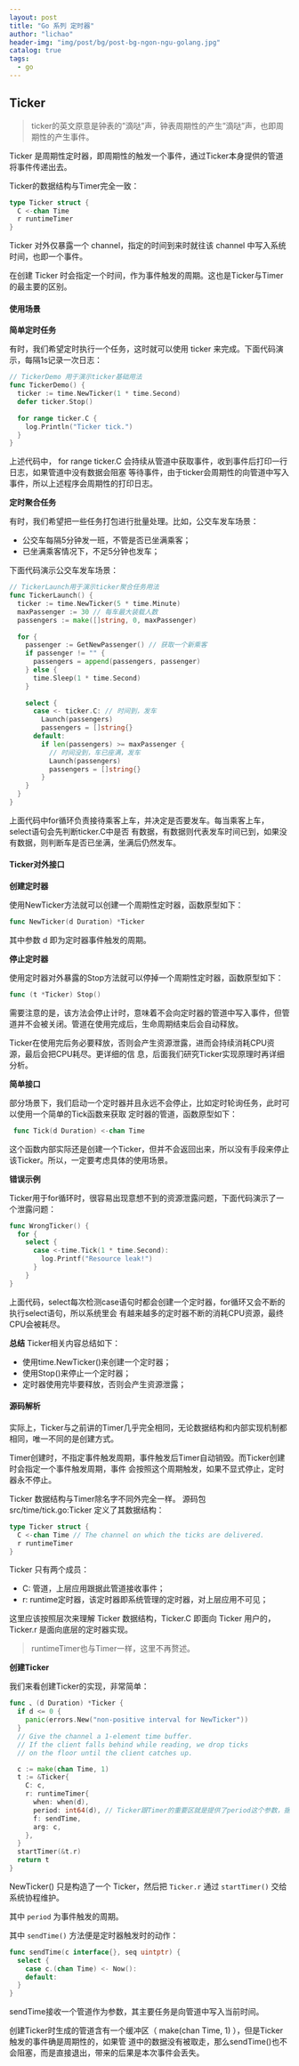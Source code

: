 ```yaml
---
layout: post
title: "Go 系列 定时器"
author: "lichao"
header-img: "img/post/bg/post-bg-ngon-ngu-golang.jpg"
catalog: true
tags:
  - go
---
```


## Ticker
> ticker的英文原意是钟表的”滴哒”声，钟表周期性的产生”滴哒”声，也即周期性的产生事件。

Ticker 是周期性定时器，即周期性的触发一个事件，通过Ticker本身提供的管道将事件传递出去。

Ticker的数据结构与Timer完全一致：

```go
type Ticker struct { 
  C <-chan Time 
  r runtimeTimer 
}
```
Ticker 对外仅暴露一个 channel，指定的时间到来时就往该 channel 中写入系统时间，也即一个事件。

在创建 Ticker 时会指定一个时间，作为事件触发的周期。这也是Ticker与Timer的最主要的区别。

#### 使用场景

**简单定时任务**

有时，我们希望定时执行一个任务，这时就可以使用 ticker 来完成。下面代码演示，每隔1s记录一次日志：
```go
// TickerDemo 用于演示ticker基础用法 
func TickerDemo() { 
  ticker := time.NewTicker(1 * time.Second) 
  defer ticker.Stop() 
  
  for range ticker.C { 
    log.Println("Ticker tick.") 
  } 
}
```
上述代码中， for range ticker.C 会持续从管道中获取事件，收到事件后打印一行日志，如果管道中没有数据会阻塞 等待事件，由于ticker会周期性的向管道中写入事件，所以上述程序会周期性的打印日志。

**定时聚合任务**

有时，我们希望把一些任务打包进行批量处理。比如，公交车发车场景：
* 公交车每隔5分钟发一班，不管是否已坐满乘客；
* 已坐满乘客情况下，不足5分钟也发车；
  
下面代码演示公交车发车场景：

```go
// TickerLaunch用于演示ticker聚合任务用法 
func TickerLaunch() { 
  ticker := time.NewTicker(5 * time.Minute) 
  maxPassenger := 30 // 每车最大装载人数 
  passengers := make([]string, 0, maxPassenger) 
  
  for { 
    passenger := GetNewPassenger() // 获取一个新乘客 
    if passenger != "" { 
      passengers = append(passengers, passenger) 
    } else { 
      time.Sleep(1 * time.Second) 
    } 
    
    select { 
      case <- ticker.C: // 时间到，发车 
        Launch(passengers) 
        passengers = []string{} 
      default: 
        if len(passengers) >= maxPassenger { 
          // 时间没到，车已座满，发车 
          Launch(passengers) 
          passengers = []string{} 
        } 
    } 
  } 
}
```
上面代码中for循环负责接待乘客上车，并决定是否要发车。每当乘客上车，select语句会先判断ticker.C中是否 有数据，有数据则代表发车时间已到，如果没有数据，则判断车是否已坐满，坐满后仍然发车。

#### Ticker对外接口
**创建定时器**

使用NewTicker方法就可以创建一个周期性定时器，函数原型如下：

```go
func NewTicker(d Duration) *Ticker
```
其中参数 d 即为定时器事件触发的周期。

**停止定时器**

使用定时器对外暴露的Stop方法就可以停掉一个周期性定时器，函数原型如下：

```go
func (t *Ticker) Stop()
```
需要注意的是，该方法会停止计时，意味着不会向定时器的管道中写入事件，但管道并不会被关闭。管道在使用完成后，生命周期结束后会自动释放。


Ticker在使用完后务必要释放，否则会产生资源泄露，进而会持续消耗CPU资源，最后会把CPU耗尽。更详细的信 息，后面我们研究Ticker实现原理时再详细分析。

**简单接口**

部分场景下，我们启动一个定时器并且永远不会停止，比如定时轮询任务，此时可以使用一个简单的Tick函数来获取 定时器的管道，函数原型如下：

```go
 func Tick(d Duration) <-chan Time
```
这个函数内部实际还是创建一个Ticker，但并不会返回出来，所以没有手段来停止该Ticker。所以，一定要考虑具体的使用场景。

**错误示例**

Ticker用于for循环时，很容易出现意想不到的资源泄露问题，下面代码演示了一个泄露问题：
```go
func WrongTicker() {
  for {
    select {
      case <-time.Tick(1 * time.Second):
        log.Printf("Resource leak!")
      }
    }
}
```
上面代码，select每次检测case语句时都会创建一个定时器，for循环又会不断的执行select语句，所以系统里会 有越来越多的定时器不断的消耗CPU资源，最终CPU会被耗尽。

**总结**
Ticker相关内容总结如下： 
- 使用time.NewTicker()来创建一个定时器； 
- 使用Stop()来停止一个定时器； 
- 定时器使用完毕要释放，否则会产生资源泄露；


#### 源码解析

实际上，Ticker与之前讲的Timer几乎完全相同，无论数据结构和内部实现机制都相同，唯一不同的是创建方式。

Timer创建时，不指定事件触发周期，事件触发后Timer自动销毁。而Ticker创建时会指定一个事件触发周期，事件 会按照这个周期触发，如果不显式停止，定时器永不停止。

Ticker 数据结构与Timer除名字不同外完全一样。 源码包 src/time/tick.go:Ticker 定义了其数据结构： 
```go
type Ticker struct { 
  C <-chan Time // The channel on which the ticks are delivered. 
  r runtimeTimer 
}
```
Ticker 只有两个成员： 
- C: 管道，上层应用跟据此管道接收事件； 
- r: runtime定时器，该定时器即系统管理的定时器，对上层应用不可见； 

这里应该按照层次来理解 Ticker 数据结构，Ticker.C 即面向 Ticker 用户的，Ticker.r 是面向底层的定时器实现。

> runtimeTimer也与Timer一样，这里不再赘述。

**创建Ticker**

我们来看创建Ticker的实现，非常简单：

```go
func 、(d Duration) *Ticker { 
  if d <= 0 { 
    panic(errors.New("non-positive interval for NewTicker")) 
  } 
  // Give the channel a 1-element time buffer. 
  // If the client falls behind while reading, we drop ticks
  // on the floor until the client catches up.

  c := make(chan Time, 1)
  t := &Ticker{
    C: c,
    r: runtimeTimer{
      when: when(d),
      period: int64(d), // Ticker跟Timer的重要区就是提供了period这个参数，据此决定timer是一次性的，还是周期性的
      f: sendTime,
      arg: c,
    },
  }
  startTimer(&t.r)
  return t
}
```

NewTicker() 只是构造了一个 Ticker，然后把 ```Ticker.r``` 通过 ```startTimer()``` 交给系统协程维护。

其中 ```period``` 为事件触发的周期。

其中 ```sendTime()``` 方法便是定时器触发时的动作：

```go
func sendTime(c interface{}, seq uintptr) {
  select {
    case c.(chan Time) <- Now():
    default:
  }
}
```
sendTime接收一个管道作为参数，其主要任务是向管道中写入当前时间。

创建Ticker时生成的管道含有一个缓冲区（ make(chan Time, 1) ），但是Ticker触发的事件确是周期性的，如果管 道中的数据没有被取走，那么sendTime()也不会阻塞，而是直接退出，带来的后果是本次事件会丢失。